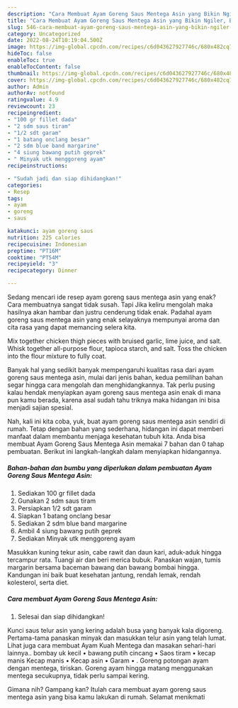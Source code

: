 ```yaml
---
description: "Cara Membuat Ayam Goreng Saus Mentega Asin yang Bikin Ngiler, Buat Buka Puasa}"
title: "Cara Membuat Ayam Goreng Saus Mentega Asin yang Bikin Ngiler, Buat Buka Puasa}"
slug: 546-cara-membuat-ayam-goreng-saus-mentega-asin-yang-bikin-ngiler-buat-buka-puasa
category: Uncategorized
date: 2022-08-24T10:19:04.500Z
image: https://img-global.cpcdn.com/recipes/c6d043627927746c/680x482cq70/ayam-goreng-saus-mentega-asin-foto-resep-utama.jpg
hideToc: false
enableToc: true
enableTocContent: false
thumbnail: https://img-global.cpcdn.com/recipes/c6d043627927746c/680x482cq70/ayam-goreng-saus-mentega-asin-foto-resep-utama.jpg
cover: https://img-global.cpcdn.com/recipes/c6d043627927746c/680x482cq70/ayam-goreng-saus-mentega-asin-foto-resep-utama.jpg
author: Admin
authorAv: notfound
ratingvalue: 4.9
reviewcount: 23
recipeingredient:
- "100 gr fillet dada"
- "2 sdm saus tiram"
- "1/2 sdt garam"
- "1 batang onclang besar"
- "2 sdm blue band margarine"
- "4 siung bawang putih geprek"
- " Minyak utk menggoreng ayam"
recipeinstructions:

- "Sudah jadi dan siap dihidangkan!"
categories:
- Resep
tags:
- ayam
- goreng
- saus

katakunci: ayam goreng saus 
nutrition: 225 calories
recipecuisine: Indonesian
preptime: "PT16M"
cooktime: "PT54M"
recipeyield: "3"
recipecategory: Dinner

---
```



Sedang mencari ide resep ayam goreng saus mentega asin yang enak? Cara membuatnya sangat tidak susah. Tapi Jika keliru mengolah maka hasilnya akan hambar dan justru cenderung tidak enak. Padahal ayam goreng saus mentega asin yang enak selayaknya mempunyai aroma dan cita rasa yang dapat memancing selera kita.


Mix together chicken thigh pieces with bruised garlic, lime juice, and salt. Whisk together all-purpose flour, tapioca starch, and salt. Toss the chicken into the flour mixture to fully coat.

Banyak hal yang sedikit banyak mempengaruhi kualitas rasa dari ayam goreng saus mentega asin, mulai dari jenis bahan, kedua pemilihan bahan segar hingga cara mengolah dan menghidangkannya. Tak perlu pusing kalau hendak menyiapkan ayam goreng saus mentega asin enak di mana pun kamu berada, karena asal sudah tahu triknya maka hidangan ini bisa menjadi sajian spesial.


Nah, kali ini kita coba, yuk, buat ayam goreng saus mentega asin sendiri di rumah. Tetap dengan bahan yang sederhana, hidangan ini dapat memberi manfaat dalam membantu menjaga kesehatan tubuh kita. Anda bisa membuat Ayam Goreng Saus Mentega Asin memakai 7 bahan dan 0 tahap pembuatan. Berikut ini langkah-langkah dalam menyiapkan hidangannya.

<!--inarticleads1-->

##### Bahan-bahan dan bumbu yang diperlukan dalam pembuatan Ayam Goreng Saus Mentega Asin:

1. Sediakan 100 gr fillet dada
1. Gunakan 2 sdm saus tiram
1. Persiapkan 1/2 sdt garam
1. Siapkan 1 batang onclang besar
1. Sediakan 2 sdm blue band margarine
1. Ambil 4 siung bawang putih geprek
1. Sediakan  Minyak utk menggoreng ayam


Masukkan kuning tekur asin, cabe rawit dan daun kari, aduk-aduk hingga tercampur rata. Tuangi air dan beri merica bubuk. Panaskan wajan, tumis margarin bersama baceman bawang dan bawang bombai hingga. Kandungan ini baik buat kesehatan jantung, rendah lemak, rendah kolesterol, serta diet. 

<!--inarticleads2-->

##### Cara membuat Ayam Goreng Saus Mentega Asin:


1. Selesai dan siap dihidangkan!

Kunci saus telur asin yang kering adalah busa yang banyak kala digoreng. Pertama-tama panaskan minyak dan masukkan telur asin yang telah lumat. Lihat juga cara membuat Ayam Kuah Mentega dan masakan sehari-hari lainnya.. bombay uk kecil • bawang putih cincang • Saos tiram • kecap manis Kecap manis • Kecap asin • Garam • . Goreng potongan ayam dengan mentega, tiriskan. Goreng ayam hingga matang menggunakan mentega secukupnya, tidak perlu sampai kering. 

Gimana nih? Gampang kan? Itulah cara membuat ayam goreng saus mentega asin yang bisa kamu lakukan di rumah. Selamat menikmati
